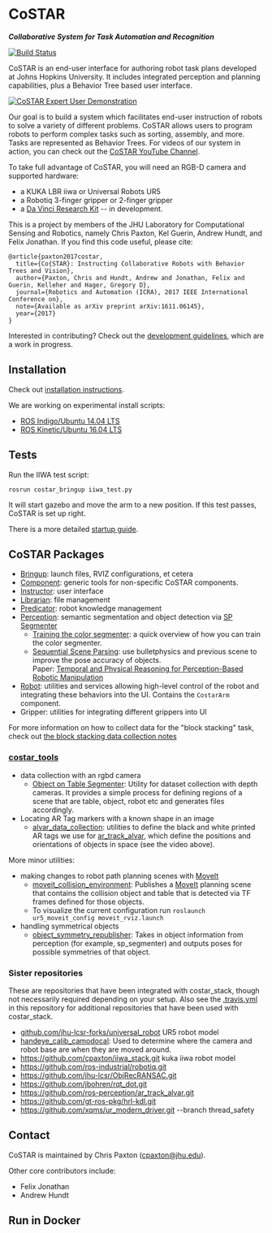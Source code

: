 # CoSTAR 

***Collaborative System for Task Automation and Recognition***

[![Build Status](https://travis-ci.org/ICRA2017/costar_stack.svg?branch=reproducible)](https://travis-ci.org/ICRA2017/costar_stack)

CoSTAR is an end-user interface for authoring robot task plans developed at Johns Hopkins University. It includes integrated perception and planning capabilities, plus a Behavior Tree based user interface.

[![CoSTAR Expert User Demonstration](https://img.youtube.com/vi/TPXcWU-5qfM/0.jpg)](https://youtu.be/TPXcWU-5qfM "CoSTAR Expert User Demonstration")

Our goal is to build a system which facilitates end-user instruction of robots to solve a variety of different problems. CoSTAR allows users to program robots to perform complex tasks such as sorting, assembly, and more. Tasks are represented as Behavior Trees. For videos of our system in action, you can check out the [CoSTAR YouTube Channel](https://www.youtube.com/playlist?list=PLF86ez-NVmyEDgpmwpnpM6LyNwtkiWxAf).

To take full advantage of CoSTAR, you will need an RGB-D camera and supported hardware:
  - a KUKA LBR iiwa or Universal Robots UR5
  - a Robotiq 3-finger gripper or 2-finger gripper
  - a [Da Vinci Research Kit](https://github.com/jhu-dvrk/dvrk-ros) -- in development.

This is a project by members of the JHU Laboratory for Computational Sensing and Robotics, namely Chris Paxton, Kel Guerin, Andrew Hundt, and Felix Jonathan. If you find this code useful, please cite:
```
@article{paxton2017costar,
  title={Co{STAR}: Instructing Collaborative Robots with Behavior Trees and Vision},
  author={Paxton, Chris and Hundt, Andrew and Jonathan, Felix and Guerin, Kelleher and Hager, Gregory D},
  journal={Robotics and Automation (ICRA), 2017 IEEE International Conference on},
  note={Available as arXiv preprint arXiv:1611.06145},
  year={2017}
}
```

Interested in contributing? Check out the [development guidelines](docs/development.md), which are a work in progress.

## Installation

Check out [installation instructions](docs/install.md).

We are working on experimental install scripts:
  - [ROS Indigo/Ubuntu 14.04 LTS](install_indigo.sh)
  - [ROS Kinetic/Ubuntu 16.04 LTS](install_kinetic.sh)

## Tests

Run the IIWA test script:
```
rosrun costar_bringup iiwa_test.py
```

It will start gazebo and move the arm to a new position. If this test passes, CoSTAR is set up right.

There is a more detailed [startup guide](docs/startup.md).

## CoSTAR Packages

  * [Bringup](costar_bringup/Readme.md): launch files, RVIZ configurations, et cetera
  * [Component](costar_component/Readme.md): generic tools for non-specific CoSTAR components.
  * [Instructor](costar_instructor/Readme.md): user interface
  * [Librarian](costar_librarian/Readme.md): file management
  * [Predicator](costar_predicator/Readme.md): robot knowledge management
  * [Perception](costar_perception/Readme.md): semantic segmentation and object detection via [SP Segmenter](https://github.com/jhu-lcsr/sp_segmenter)
    * [Training the color segmenter](docs/collect_data.md): a quick overview of how you can train the color segmenter.
    * [Sequential Scene Parsing](costar_perception/sequential_scene_parsing): use bulletphysics and previous scene to improve the pose accuracy of objects. <br> Paper: [Temporal and Physical Reasoning for Perception-Based Robotic Manipulation](https://arxiv.org/abs/1710.03948)
  * [Robot](costar_robot/Readme.md): utilities and services allowing high-level control of the robot and integrating these behaviors into the UI. Contains the `CostarArm` component.
  * Gripper: utilities for integrating different grippers into UI
 
For more information on how to collect data for the "block stacking" task, check out [the block stacking data collection notes](docs/collect_data.md)

### [costar_tools](costar_tools/Readme.md)

- data collection with an rgbd camera
    - [Object on Table Segmenter](costar_tools/object_on_table_segmenter/README.md): Utility for dataset collection with depth cameras. It provides a simple process for defining regions of a scene that are table, object, robot etc and generates files accordingly.
- Locating AR Tag markers with a known shape in an image
    - [alvar_data_collection](costar_tools/alvar_data_collection/README.md): utilities to define the black and white printed AR tags we use for [ar_track_alvar](https://github.com/ros-perception/ar_track_alvar), which define the positions and orientations of objects in space (see the video above).

More minor utilities:

- making changes to robot path planning scenes with [MoveIt](https://moveit.ros.org/)
    - [moveit_collision_environment](costar_tools/moveit_collision_environment/README.md): Publishes a [MoveIt](https://moveit.ros.org/) planning scene that contains the collision object and table that is detected via TF frames defined for those objects.
    - To visualize the current configuration run `roslaunch ur5_moveit_config moveit_rviz.launch`
- handling symmetrical objects
  - [object_symmetry_republisher](costar_tools/object_symmetry_republisher/Readme.md): Takes in object information from perception (for example, sp_segmenter) and outputs poses for possible symmetries of that object.
    
### Sister repositories

These are repositories that have been integrated with costar_stack, though not necessarily required depending on your setup.
Also see the [.travis.yml](.travis.yml) in this repository for additional repositories that have been used with costar_stack.

- [github.com/jhu-lcsr-forks/universal_robot](https://github.com/jhu-lcsr-forks/universal_robot) UR5 robot model
- [handeye_calib_camodocal](https://github.com/jhu-lcsr/handeye_calib_camodocal): Used to determine where the camera and robot base are when they are moved around.
- https://github.com/cpaxton/iiwa_stack.git kuka iiwa robot model
- https://github.com/ros-industrial/robotiq.git  
- https://github.com/jhu-lcsr/ObjRecRANSAC.git  
- https://github.com/jbohren/rqt_dot.git  
- https://github.com/ros-perception/ar_track_alvar.git
- https://github.com/gt-ros-pkg/hrl-kdl.git
- https://github.com/xqms/ur_modern_driver.git --branch thread_safety


## Contact

CoSTAR is maintained by Chris Paxton (cpaxton@jhu.edu).

Other core contributors include:
  * Felix Jonathan
  * Andrew Hundt

## Run in Docker
